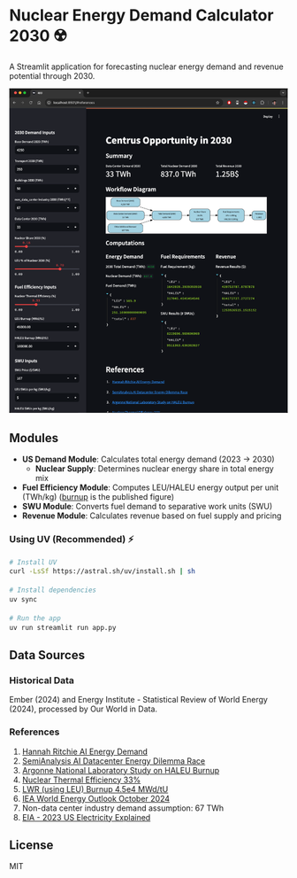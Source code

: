 # Nuclear Energy Demand Calculator 2030 ☢️

A Streamlit application for forecasting nuclear energy demand and revenue potential through 2030.

![Streamlit App](assets/Pasted%20image%2020241120203512.png)

## Modules

- **US Demand Module**: Calculates total energy demand (2023 -> 2030)
    - **Nuclear Supply**: Determines nuclear energy share in total energy mix
- **Fuel Efficiency Module**: Computes LEU/HALEU energy output per unit (TWh/kg) ([burnup](https://www.euronuclear.org/glossary/burn-up) is the published figure)
- **SWU Module**: Converts fuel demand to separative work units (SWU)
- **Revenue Module**: Calculates revenue based on fuel supply and pricing

### Using UV (Recommended) ⚡
```bash
# Install UV
curl -LsSf https://astral.sh/uv/install.sh | sh

# Install dependencies
uv sync

# Run the app
uv run streamlit run app.py
```

## Data Sources

### Historical Data
Ember (2024) and Energy Institute - Statistical Review of World Energy (2024), processed by Our World in Data.

### References
1. [Hannah Ritchie AI Energy Demand](https://www.sustainabilitybynumbers.com/p/ai-energy-demand)
2. [SemiAnalysis AI Datacenter Energy Dilemma Race](https://semianalysis.com/2024/03/13/ai-datacenter-energy-dilemma-race/)
3. [Argonne National Laboratory Study on HALEU Burnup](https://publications.anl.gov/anlpubs/2023/06/182926.pdf)
4. [Nuclear Thermal Efficiency 33%](https://www.nuclear-power.com/nuclear-engineering/thermodynamics/laws-of-thermodynamics/thermal-efficiency/)
5. [LWR (using LEU) Burnup 4.5e4 MWd/tU](https://www.euronuclear.org/glossary/burn-up/)
6. [IEA World Energy Outlook October 2024](https://www.iea.org/reports/world-energy-outlook-2024)
7. Non-data center industry demand assumption: 67 TWh
8. [EIA - 2023 US Electricity Explained](https://www.eia.gov/energyexplained/electricity/electricity-in-the-us-generation-capacity-and-sales.php)

## License
MIT